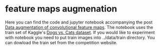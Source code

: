 # feature maps augmenation 

Here you can find the code and jupyter notebook accompanying the post [Data augmentation of  convolutional feature maps](http://mtdat.blogspot.com/2017/02/data-augmentation-of-convolutional.html).
The notebook uses the train set of Kaggle's [Dogs vs. Cats dataset](https://www.kaggle.com/c/dogs-vs-cats-redux-kernels-edition/data). 
If you would like to experiment with notebook you need to put train images into ../data/train directory. 
You can dowload the train set from the competition website. 
